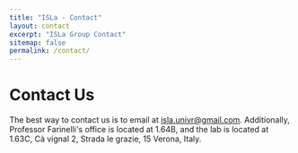```yaml
---
title: "ISLa - Contact"
layout: contact
excerpt: "ISLa Group Contact"
sitemap: false
permalink: /contact/
---
```


# Contact Us

The best way to contact us is to email at [isla.univr@gmail.com](mailto:isla.univr@gmail.com). Additionally, Professor Farinelli's office is located at 1.64B, and the lab is located at 1.63C, Cà vignal 2, Strada le grazie, 15 Verona, Italy.
